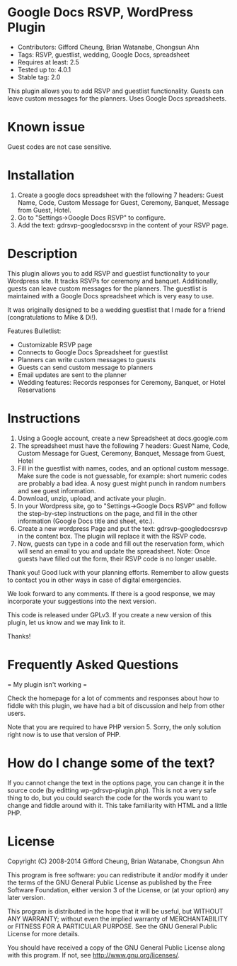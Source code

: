 # Google Docs RSVP, WordPress Plugin
* Contributors: Gifford Cheung, Brian Watanabe, Chongsun Ahn
* Tags: RSVP, guestlist, wedding, Google Docs, spreadsheet
* Requires at least: 2.5
* Tested up to: 4.0.1
* Stable tag: 2.0

This plugin allows you to add RSVP and guestlist functionality. Guests can leave custom messages for the planners. Uses Google Docs spreadsheets.

# Known issue
Guest codes are not case sensitive.

# Installation

1. Create a google docs spreadsheet with the following 7 headers: Guest Name, Code, Custom Message for Guest, Ceremony, Banquet, Message from Guest, Hotel. 
2. Go to "Settings->Google Docs RSVP" to configure. 
3. Add the text: gdrsvp-googledocsrsvp in the content of your RSVP page.

# Description
This plugin allows you to add RSVP and guestlist functionality to your Wordpress site. It tracks RSVPs for ceremony and banquet. Additionally, guests can leave custom messages for the planners. The guestlist is maintained with a Google Docs spreadsheet which is very easy to use.

It was originally designed to be a wedding guestlist that I made for a friend (congratulations to Mike & Di!).

Features Bulletlist:

* Customizable RSVP page
* Connects to Google Docs Spreadsheet for guestlist
* Planners can write custom messages to guests
* Guests can send custom message to planners
* Email updates are sent to the planner
* Wedding features: Records responses for Ceremony, Banquet, or Hotel Reservations

# Instructions
   1. Using a Google account, create a new Spreadsheet at docs.google.com
   2. The spreadsheet must have the following 7 headers: Guest Name, Code, Custom Message for Guest, Ceremony, Banquet, Message from Guest, Hotel
   3. Fill in the guestlist with names, codes, and an optional custom message. Make sure the code is not guessable, for example: short numeric codes are probably a bad idea. A nosy guest might punch in random numbers and see guest information.
   4. Download, unzip, upload, and activate your plugin. 
   5. In your Wordpress site, go to "Settings->Google Docs RSVP" and follow the step-by-step instructions on the page, and fill in the other information (Google Docs title and sheet, etc.).
   6. Create a new wordpress Page and put the text: gdrsvp-googledocsrsvp in the content box. The plugin will replace it with the RSVP code.
   7. Now, guests can type in a code and fill out the reservation form, which will send an email to you and update the spreadsheet. Note: Once guests have filled out the form, their RSVP code is no longer usable.


Thank you! Good luck with your planning efforts. Remember to allow guests to contact you in other ways in case of digital emergencies.

We look forward to any comments. If there is a good response, we may incorporate your suggestions into the next version.

This code is released under GPLv3. If you create a new version of this plugin, let us know and we may link to it.

Thanks!

# Frequently Asked Questions

= My plugin isn't working =

Check the homepage for a lot of comments and responses about how to fiddle
with this plugin, we have had a bit of discussion and help from other users.

Note that you are required to have PHP version 5. Sorry, the only solution right now is to use that version of PHP.

# How do I change some of the text?

If you cannot change the text in the options page, you can change it in the source code (by editting wp-gdrsvp-plugin.php). This is not a very safe thing to do, but you could search the code for the words you want to change and fiddle around with it. This take familiarity with HTML and a little PHP. 

# License
Copyright (C) 2008-2014 Gifford Cheung, Brian Watanabe, Chongsun Ahn

This program is free software: you can redistribute it and/or modify
it under the terms of the GNU General Public License as published by
the Free Software Foundation, either version 3 of the License, or
(at your option) any later version.

This program is distributed in the hope that it will be useful,
but WITHOUT ANY WARRANTY; without even the implied warranty of
MERCHANTABILITY or FITNESS FOR A PARTICULAR PURPOSE.  See the
GNU General Public License for more details.

You should have received a copy of the GNU General Public License
along with this program.  If not, see <http://www.gnu.org/licenses/>.
